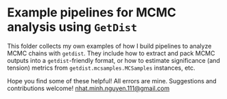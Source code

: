 # Example pipelines for MCMC analysis using `GetDist`

This folder collects my own examples of how I build pipelines to analyze MCMC chains with `getdist`. They include how to extract and pack MCMC outputs into a `getdist`-friendly format, or how to estimate significance (and tension) metrics from `getdist.mcsamples.MCSamples` instances, etc.

Hope you find some of these helpful! All errors are mine. Suggestions and contributions welcome! [nhat.minh.nguyen.111\@gmail.com](mailto:nhat.minh.nguyen.111@gmail.com?subject=getdist-Examples)
